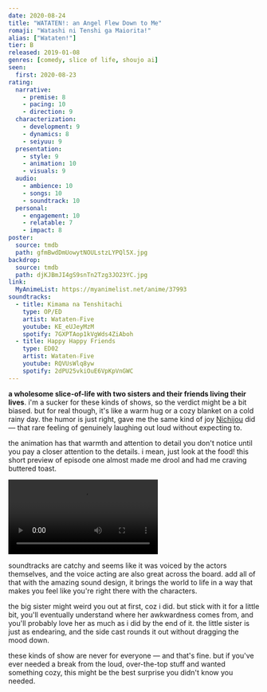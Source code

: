 ```yaml
---
date: 2020-08-24
title: "WATATEN!: an Angel Flew Down to Me"
romaji: "Watashi ni Tenshi ga Maiorita!"
alias: ["Wataten!"]
tier: B
released: 2019-01-08
genres: [comedy, slice of life, shoujo ai]
seen:
  first: 2020-08-23
rating:
  narrative:
    - premise: 8
    - pacing: 10
    - direction: 9
  characterization:
    - development: 9
    - dynamics: 8
    - seiyuu: 9
  presentation:
    - style: 9
    - animation: 10
    - visuals: 9
  audio:
    - ambience: 10
    - songs: 10
    - soundtrack: 10
  personal:
    - engagement: 10
    - relatable: 7
    - impact: 8
poster:
  source: tmdb
  path: gfmBwdDmUowytNOULstzLYPQl5X.jpg
backdrop:
  source: tmdb
  path: djKJBmJI4gS9snTn2Tzg3JO23YC.jpg
link:
  MyAnimeList: https://myanimelist.net/anime/37993
soundtracks:
  - title: Kimama na Tenshitachi
    type: OP/ED
    artist: Wataten☆Five
    youtube: KE_eUJeyMzM
    spotify: 7GXPTAop1kVgWds4ZiAboh
  - title: Happy Happy Friends
    type: ED02
    artist: Wataten☆Five
    youtube: RQVUsWlq8yw
    spotify: 2dPU25vkiOuE6VpKpVnGWC
---
```


**a wholesome slice-of-life with two sisters and their friends living their lives**. i'm a sucker for these kinds of shows, so the verdict might be a bit biased. but for real though, it's like a warm hug or a cozy blanket on a cold rainy day. the humor is just right, gave me the same kind of joy [Nichijou](/reviews/anime/nichijou) did — that rare feeling of genuinely laughing out loud without expecting to.

the animation has that warmth and attention to detail you don't notice until you pay a closer attention to the details. i mean, just look at the food! this short preview of episode one almost made me drool and had me craving buttered toast.

![!video#f#hb](./french-toast-breakfast.mp4 "when your little sister makes your breakfast")

soundtracks are catchy and seems like it was voiced by the actors themselves, and the voice acting are also great across the board. add all of that with the amazing sound design, it brings the world to life in a way that makes you feel like you're right there with the characters.

the big sister might weird you out at first, coz i did. but stick with it for a little bit, you'll eventually understand where her awkwardness comes from, and you'll probably love her as much as i did by the end of it. the little sister is just as endearing, and the side cast rounds it out without dragging the mood down.

these kinds of show are never for everyone — and that's fine. but if you've ever needed a break from the loud, over-the-top stuff and wanted something cozy, this might be the best surprise you didn't know you needed.
